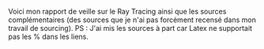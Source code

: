 Voici mon rapport de veille sur le Ray Tracing ainsi que les sources complémentaires (des sources que je n'ai pas forcément recensé dans mon travail de sourcing).
PS : J'ai mis les sources à part car Latex ne supportait pas les % dans les liens.
